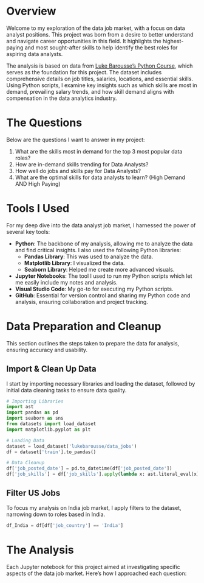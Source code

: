 # Overview
Welcome to my exploration of the data job market, with a focus on data analyst positions. This project was born from a desire to better understand and navigate career opportunities in this field. It highlights the highest-paying and most sought-after skills to help identify the best roles for aspiring data analysts.

The analysis is based on data from [Luke Barousse’s Python Course](https://youtu.be/wUSDVGivd-8?si=JTG_f3JyfPr6cyU-), which serves as the foundation for this project. The dataset includes comprehensive details on job titles, salaries, locations, and essential skills. Using Python scripts, I examine key insights such as which skills are most in demand, prevailing salary trends, and how skill demand aligns with compensation in the data analytics industry.

# The Questions
Below are the questions I want to answer in my project:

1. What are the skills most in demand for the top 3 most popular data roles?
2. How are in-demand skills trending for Data Analysts?
3. How well do jobs and skills pay for Data Analysts?
4. What are the optimal skills for data analysts to learn? (High Demand AND High Paying)
# Tools I Used
For my deep dive into the data analyst job market, I harnessed the power of several key tools:

- **Python**: The backbone of my analysis, allowing me to analyze the data and find critical insights. I also used
  the following Python libraries:
  - **Pandas Library**: This was used to analyze the data.
  - **Matplotlib Library**: I visualized the data.
  - **Seaborn Library**: Helped me create more advanced visuals.
- **Jupyter Notebooks**: The tool I used to run my Python scripts which let me easily include my notes and analysis.
- **Visual Studio Code**: My go-to for executing my Python scripts.
- **GitHub**: Essential for version control and sharing my Python code and analysis, ensuring collaboration and project tracking.

# Data Preparation and Cleanup
This section outlines the steps taken to prepare the data for analysis, ensuring accuracy and usability.

## Import & Clean Up Data
I start by importing necessary libraries and loading the dataset, followed by initial data cleaning tasks to ensure data quality.
```python
# Importing Libraries
import ast
import pandas as pd
import seaborn as sns
from datasets import load_dataset
import matplotlib.pyplot as plt  

# Loading Data
dataset = load_dataset('lukebarousse/data_jobs')
df = dataset['train'].to_pandas()

# Data Cleanup
df['job_posted_date'] = pd.to_datetime(df['job_posted_date'])
df['job_skills'] = df['job_skills'].apply(lambda x: ast.literal_eval(x) if pd.notna(x) else x)
```
## Filter US Jobs
To focus my analysis on India job market, I apply filters to the dataset, narrowing down to roles based in India.
```python
df_India = df[df['job_country'] == 'India']
```
# The Analysis
Each Jupyter notebook for this project aimed at investigating specific aspects of the data job market. Here’s how I approached each question:
